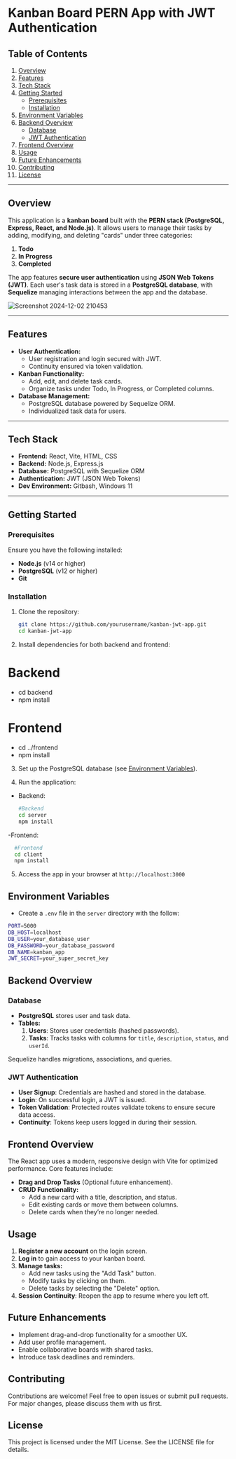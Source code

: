 # Kanban Board PERN App with JWT Authentication

## Table of Contents

1. [Overview](#overview)
2. [Features](#features)
3. [Tech Stack](#tech-stack)
4. [Getting Started](#getting-started)
   - [Prerequisites](#prerequisites)
   - [Installation](#installation)
5. [Environment Variables](#environment-variables)
6. [Backend Overview](#backend-overview)
   - [Database](#database)
   - [JWT Authentication](#jwt-authentication)
7. [Frontend Overview](#frontend-overview)
8. [Usage](#usage)
9. [Future Enhancements](#future-enhancements)
10. [Contributing](#contributing)
11. [License](#license)

---

## Overview

This application is a **kanban board** built with the **PERN stack (PostgreSQL, Express, React, and Node.js)**. It allows users to manage their tasks by adding, modifying, and deleting "cards" under three categories: 
1. **Todo**
2. **In Progress**
3. **Completed**

The app features **secure user authentication** using **JSON Web Tokens (JWT)**. Each user's task data is stored in a **PostgreSQL database**, with **Sequelize** managing interactions between the app and the database.

![Screenshot 2024-12-02 210453](https://github.com/user-attachments/assets/900157ea-4850-4599-b9e7-f969ee3aafdc)

---

## Features

- **User Authentication:**
  - User registration and login secured with JWT.
  - Continuity ensured via token validation.
- **Kanban Functionality:**
  - Add, edit, and delete task cards.
  - Organize tasks under Todo, In Progress, or Completed columns.
- **Database Management:**
  - PostgreSQL database powered by Sequelize ORM.
  - Individualized task data for users.

---

## Tech Stack

- **Frontend:** React, Vite, HTML, CSS
- **Backend:** Node.js, Express.js
- **Database:** PostgreSQL with Sequelize ORM
- **Authentication:** JWT (JSON Web Tokens)
- **Dev Environment:** Gitbash, Windows 11

---

## Getting Started

### Prerequisites

Ensure you have the following installed:
- **Node.js** (v14 or higher)
- **PostgreSQL** (v12 or higher)
- **Git**

### Installation

1. Clone the repository:
   ```bash
   git clone https://github.com/yourusername/kanban-jwt-app.git
   cd kanban-jwt-app

2. Install dependencies for both backend and frontend:

# Backend
- cd backend
- npm install

# Frontend
- cd ../frontend
- npm install

3. Set up the PostgreSQL database (see [Environment Variables](#environment-variables)).

4. Run the application:
- Backend:
  ```bash
  #Backend
  cd server
  npm install
  
-Frontend:
```bash
  #Frontend
  cd client
  npm install
```
5. Access the app in your browser at ```http://localhost:3000```

## Environment Variables
- Create a ```.env``` file in the ```server``` directory with the follow:
```bash
PORT=5000
DB_HOST=localhost
DB_USER=your_database_user
DB_PASSWORD=your_database_password
DB_NAME=kanban_app
JWT_SECRET=your_super_secret_key
```
## Backend Overview

### Database
- **PostgreSQL** stores user and task data.
- **Tables:**
  1. **Users**: Stores user credentials (hashed passwords).
  2. **Tasks**: Tracks tasks with columns for `title`, `description`, `status`, and `userId`.

Sequelize handles migrations, associations, and queries.

### JWT Authentication
- **User Signup**: Credentials are hashed and stored in the database.
- **Login**: On successful login, a JWT is issued.
- **Token Validation**: Protected routes validate tokens to ensure secure data access.
- **Continuity**: Tokens keep users logged in during their session.

## Frontend Overview

The React app uses a modern, responsive design with Vite for optimized performance. Core features include:

- **Drag and Drop Tasks** (Optional future enhancement).
- **CRUD Functionality:**
  - Add a new card with a title, description, and status.
  - Edit existing cards or move them between columns.
  - Delete cards when they’re no longer needed.

## Usage

1. **Register a new account** on the login screen.
2. **Log in** to gain access to your kanban board.
3. **Manage tasks:**
   - Add new tasks using the "Add Task" button.
   - Modify tasks by clicking on them.
   - Delete tasks by selecting the "Delete" option.
4. **Session Continuity**: Reopen the app to resume where you left off.

## Future Enhancements

- Implement drag-and-drop functionality for a smoother UX.
- Add user profile management.
- Enable collaborative boards with shared tasks.
- Introduce task deadlines and reminders.

## Contributing

Contributions are welcome! Feel free to open issues or submit pull requests. For major changes, please discuss them with us first.

## License

This project is licensed under the MIT License. See the LICENSE file for details.


